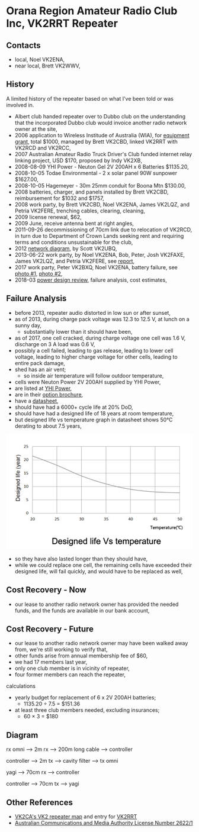 # Orana Region Amateur Radio Club Inc, VK2RRT Repeater

## Contacts

* local, Noel VK2ENA,
* near local, Brett VK2WWV,

## History

A limited history of the repeater based on what I've been told or was involved in.

* Albert club handed repeater over to Dubbo club on the understanding that the incorporated Dubbo club would invoice another radio network owner at the site,
* 2006 application to Wireless Institude of Australia (WIA), for [equipment grant](2006-grant-equipment.pdf), total $1000, managed by Brett VK2CBD, linked VK2RRT with VK2RCD and VK2RCC,
* 2007 Australian Amateur Radio Truck Driver's Club funded internet relay linking project, USD $170, proposed by Indy VK2XB,
* 2008-08-09 YHI Power - Neuton Gel 2V 200AH x 6 Batteries $1135.20,
* 2008-10-05 Todae Environmental - 2 x solar panel 90W sunpower $1627.00,
* 2008-10-05 Hagemeyer - 30m 25mm conduit for Boona Mtn $130.00,
* 2008 batteries, charger, and panels installed by Brett VK2CBD, reimbursement for $1032 and $1757,
* 2008 work party, by Brett VK2CBD, Noel VK2ENA, James VK2LQZ, and Petria VK2FERE, trenching cables, clearing, cleaning,
* 2009 license renewal, $62,
* 2009 June, receive antenna bent at right angles,
* 2011-09-26 decommissioning of 70cm link due to relocation of VK2RCD, in turn due to Department of Crown Lands seeking rent and requiring terms and conditions unsustainable for the club,
* 2012 [network diagram](net-diagram.pdf), by Scott VK2UBQ,
* 2013-06-22 work party, by Noel VK2ENA, Bob, Peter, Josh VK2FAXE, James VK2LQZ, and Petria VK2FERE, see [report](2013-06-22-work-party.pdf),
* 2017 work party, Peter VK2BXQ, Noel VK2ENA, battery failure, see [photo #1](images/1.jpg), [photo #2](images/2.jpg),
* 2018-03 [power design review](POWER.md), failure analysis, cost estimates,

## Failure Analysis

* before 2013, repeater audio distorted in low sun or after sunset,
* as of 2013, during charge pack voltage was 12.3 to 12.5 V, at lunch on a sunny day,
    * substantially lower than it should have been,
* as of 2017, one cell cracked, during charge voltage one cell was 1.6 V, discharge on 3 A load was 0.6 V,
* possibly a cell failed, leading to gas release, leading to lower cell voltage, leading to higher charge voltage for other cells, leading to entire pack damage,
* shed has an air vent;
    * so inside air temperature will follow outdoor temperature,
* cells were Neuton Power 2V 200AH supplied by YHI Power,
* are listed at [YHI Power](http://yhipower.com.au/product-1.4.3.html),
* are in their [option brochure](http://yhipower.com.au/data/neutonpower/Neuton%20Power%20Solar%20Battery%20Options.pdf),
* have a [datasheet](http://www.yhipower.com.au/data/neutonpower/ng/NG2-200.pdf),
* should have had a 6000+ cycle life at 20% DoD,
* should have had a designed life of 18 years at room temperature,
* but designed life vs temperature graph in datasheet shows 50&deg;C derating to about 7.5 years,

![Designed Life vs Temperature](images/ng2-200-designed-life-vs-temperature.png)

* so they have also lasted longer than they should have,
* while we could replace one cell, the remaining cells have exceeded their designed life, will fail quickly, and would have to be replaced as well,

## Cost Recovery - Now

* our lease to another radio network owner has provided the needed funds, and the funds are available in our bank account,

## Cost Recovery - Future

* our lease to another radio network owner may have been walked away from, we're still working to verify that,
* other funds arise from annual membership fee of $60,
* we had 17 members last year,
* only one club member is in vicinity of repeater,
* four former members can reach the repeater,

calculations

* yearly budget for replacement of 6 x 2V 200AH batteries;
    * 1135.20 &div; 7.5 = $151.36
* at least three club members needed, excluding insurances;
    * 60 &times; 3 = $180

## Diagram

rx omni --> 2m rx --> 200m long cable --> controller

controller --> 2m tx --> cavity filter --> tx omni

yagi --> 70cm rx --> controller

controller --> 70cm tx --> yagi

## Other References

* [VK2CA's VK2 repeater map](http://vkham.com/maps/vk-repeaters/vk1-vk2-repeaters) and entry for [VK2RRT](http://www.vkham.com/Repeater/condobolin.html)
* [Australian Communications and Media Authority License Number 2622/1](https://web.acma.gov.au/rrl/licence_search.licence_lookup?pLICENCE_NO=2622/1)
